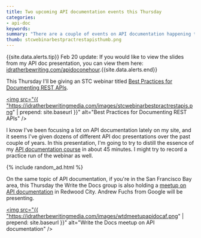 ```yaml
---
title: Two upcoming API documentation events this Thursday
categories:
- api-doc
keywords:
summary: "There are a couple of events on API documentation happening this Thursday. First, I'm giving an STC webinar on best practices for REST API documentation at 11am PST. Also, Andrew Fuchs is also presenting on API documentation at a Write the Docs meetup in Redwood City at 6:30pm PST."
thumb: stcwebinarbestpractrestapisthumb.png
---
```


{{site.data.alerts.tip}}
Feb 20 update: If you would like to view the slides from my API doc presentation, you can view them here: <a href="https://idratherbewriting.com/apidocinonehour/">idratherbewriting.com/apidoconehour</a>.{{site.data.alerts.end}}

This Thursday I'll be giving an STC webinar titled [Best Practices for Documenting REST APIs](http://www.stc.org/education/online-education/live-seminars/item/best-practices-for-documenting-rest-apis?category_id=53).

<a href="http://www.stc.org/education/online-education/live-seminars/item/best-practices-for-documenting-rest-apis?category_id=53"><img src="{{ "https://idratherbewritingmedia.com/images/stcwebinarbestpractrestapis.png" | prepend: site.baseurl }}" alt="Best Practices for Documenting REST APIs" /></a>

I know I've been focusing a lot on API documentation lately on my site, and it seems I've given dozens of different API doc presentations over the past couple of years. In this presentation, I'm going to try to distill the essence of my [API documentation course](https://idratherbewriting.com/learnapidoc/) in about 45 minutes. I might try to record a practice run of the webinar as well.

{% include random_ad.html %}

On the same topic of API documentation, if you're in the San Francisco Bay area, this Thursday the Write the Docs group is also holding a [meetup on API documentation](http://www.meetup.com/Write-the-Docs/events/228074123/) in Redwood City. Andrew Fuchs from Google will be presenting.

<a href="http://www.meetup.com/Write-the-Docs/events/228074123/"><img src="{{ "https://idratherbewritingmedia.com/images/wtdmeetupapidocaf.png" | prepend: site.baseurl }}" alt="Write the Docs meetup on API documentation" /></a>
